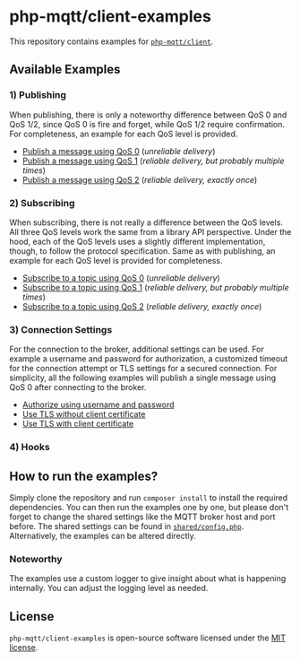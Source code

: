 # php-mqtt/client-examples

This repository contains examples for [`php-mqtt/client`](https://github.com/php-mqtt/client).

## Available Examples

### 1) Publishing

When publishing, there is only a noteworthy difference between QoS 0 and QoS 1/2, since QoS 0 is fire and forget,
while QoS 1/2 require confirmation. For completeness, an example for each QoS level is provided.

- [Publish a message using QoS 0](01_publishing/01_publish_with_qos_0.php) (_unreliable delivery_)
- [Publish a message using QoS 1](01_publishing/02_publish_with_qos_1.php) (_reliable delivery, but probably multiple times_)
- [Publish a message using QoS 2](01_publishing/03_publish_with_qos_2.php) (_reliable delivery, exactly once_)

### 2) Subscribing

When subscribing, there is not really a difference between the QoS levels. All three QoS levels work the same from a library API perspective.
Under the hood, each of the QoS levels uses a slightly different implementation, though, to follow the protocol specification.
Same as with publishing, an example for each QoS level is provided for completeness.

- [Subscribe to a topic using QoS 0](02_subscribing/01_subscribe_with_qos_0.php) (_unreliable delivery_)
- [Subscribe to a topic using QoS 1](02_subscribing/02_subscribe_with_qos_1.php) (_reliable delivery, but probably multiple times_)
- [Subscribe to a topic using QoS 2](02_subscribing/03_subscribe_with_qos_2.php) (_reliable delivery, exactly once_)

### 3) Connection Settings

For the connection to the broker, additional settings can be used. For example a username and password for authorization,
a customized timeout for the connection attempt or TLS settings for a secured connection.
For simplicity, all the following examples will publish a single message using QoS 0 after connecting to the broker.

- [Authorize using username and password](03_connection_settings/01_authorize_with_username_and_password.php)
- [Use TLS without client certificate](03_connection_settings/02_use_tls_without_client_certificate.php)
- [Use TLS with client certificate](03_connection_settings/03_use_tls_with_client_certificate.php)

### 4) Hooks

## How to run the examples?

Simply clone the repository and run `composer install` to install the required dependencies.
You can then run the examples one by one, but please don't forget to change the shared settings like the MQTT broker host and port before.
The shared settings can be found in [`shared/config.php`](shared/config.php). Alternatively, the examples can be altered directly.

### Noteworthy

The examples use a custom logger to give insight about what is happening internally. You can adjust the logging level as needed.

## License

`php-mqtt/client-examples` is open-source software licensed under the [MIT license](LICENSE.md).
